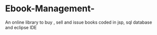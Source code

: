 # Ebook-Management-
An online library to buy , sell and issue books coded in jsp, sql database and eclipse IDE
